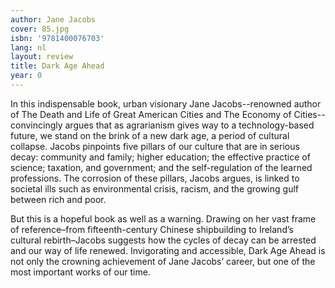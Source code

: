 ```yaml
---
author: Jane Jacobs
cover: 85.jpg
isbn: '9781400076703'
lang: nl
layout: review
title: Dark Age Ahead
year: 0
---
```

In this indispensable book, urban visionary Jane Jacobs--renowned author of The Death and Life of Great American Cities and The Economy of Cities--convincingly argues that as agrarianism gives way to a technology-based future, we stand on the brink of a new dark age, a period of cultural collapse. Jacobs pinpoints five pillars of our culture that are in serious decay: community and family; higher education; the effective practice of science; taxation, and government; and the self-regulation of the learned professions. The corrosion of these pillars, Jacobs argues, is linked to societal ills such as environmental crisis, racism, and the growing gulf between rich and poor. 

But this is a hopeful book as well as a warning. Drawing on her vast frame of reference–from fifteenth-century Chinese shipbuilding to Ireland’s cultural rebirth–Jacobs suggests how the cycles of decay can be arrested and our way of life renewed. Invigorating and accessible, Dark Age Ahead is not only the crowning achievement of Jane Jacobs’ career, but one of the most important works of our time.
